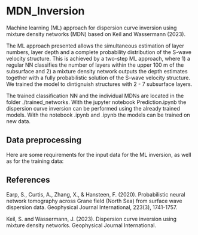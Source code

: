 # MDN_Inversion
Machine learning (ML) approach for dispersion curve inversion using mixture density networks (MDN) based on Keil and Wassermann (2023).

The ML approach presented allows the simultaneous estimation of layer numbers, layer depth and a complete probability distribution of the S-wave velocity structure. This is achieved by a two-step ML approach, where 1) a regular NN classifies the number of layers within the upper 100 m of the subsurface and 2) a mixture density network outputs the depth estimates together with a fully probabilistic solution of the S-wave velocity structure. We trained the model to dintignuish structures with 2 - 7 subsurface layers.

The trained classification NN and the individual MDNs are located in the folder ./trained_networks.
With the jupyter notebook Prediction.ipynb the dispersion curve inversion can be performed using the already trained models.
With the notebook .ipynb and .ipynb the models can be trained on new data.


## Data preprocessing
Here are some requirements for the input data for the ML inversion, as well as for the training data:




## References
Earp, S., Curtis, A., Zhang, X., & Hansteen, F. (2020). Probabilistic neural network tomography across Grane field (North Sea) from surface wave dispersion data. Geophysical Journal International, 223(3), 1741-1757.

Keil, S. and Wassermann, J. (2023). Dispersion curve inversion using mixture density networks. Geophysical Journal International.
